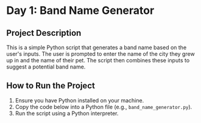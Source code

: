# Day 1: Band Name Generator

## Project Description
This is a simple Python script that generates a band name based on the user's inputs. The user is prompted to enter the name of the city they grew up in and the name of their pet. The script then combines these inputs to suggest a potential band name.

## How to Run the Project
1. Ensure you have Python installed on your machine.
2. Copy the code below into a Python file (e.g., `band_name_generator.py`).
3. Run the script using a Python interpreter.


